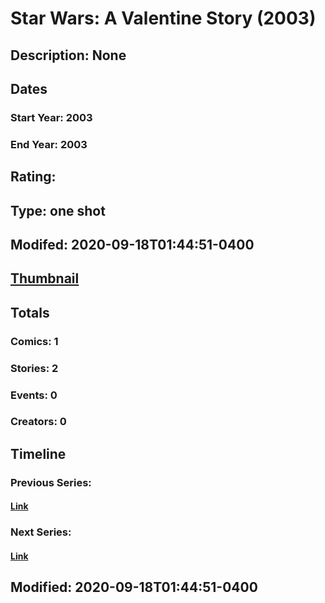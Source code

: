 # Star Wars: A Valentine Story (2003)
## Description: None
## Dates
### Start Year: 2003
### End Year: 2003
## Rating: 
## Type: one shot
## Modifed: 2020-09-18T01:44:51-0400
## [Thumbnail](http://i.annihil.us/u/prod/marvel/i/mg/b/40/image_not_available.jpg)
## Totals
### Comics: 1
### Stories: 2
### Events: 0
### Creators: 0
## Timeline
### Previous Series: 
#### [Link]()
### Next Series: 
#### [Link]()
## Modified: 2020-09-18T01:44:51-0400